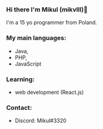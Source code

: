 ### Hi there I'm Mikul (mikvlll)👋

I'm a 15 yo programmer from Poland. 

### My main languages:
- Java,
- PHP,
- JavaScript

### Learning:
- web development (React.js)

### Contact:
- Discord: Mikul#3320


<!--

- 🔭 I’m currently working on ...
- 🌱 I’m currently learning ...
- 👯 I’m looking to collaborate on ...
- 🤔 I’m looking for help with ...
- 💬 Ask me about ...
- 📫 How to reach me: ...
- 😄 Pronouns: ...
- ⚡ Fun fact: ...
-->
